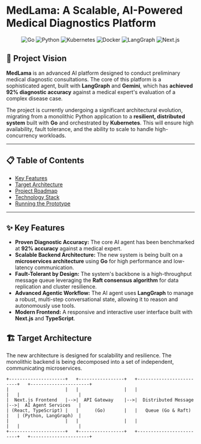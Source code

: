 # MedLama: A Scalable, AI-Powered Medical Diagnostics Platform

<p align="center">
  <img src="https://img.shields.io/badge/Go-00ADD8?style=for-the-badge&logo=go&logoColor=white" alt="Go">
  <img src="https://img.shields.io/badge/Python-3776AB?style=for-the-badge&logo=python&logoColor=white" alt="Python">
  <img src="https://img.shields.io/badge/Kubernetes-326CE5?style=for-the-badge&logo=kubernetes&logoColor=white" alt="Kubernetes">
  <img src="https://img.shields.io/badge/Docker-2496ED?style=for-the-badge&logo=docker&logoColor=white" alt="Docker">
  <img src="https://img.shields.io/badge/LangGraph-black?style=for-the-badge&logo=langchain&logoColor=white" alt="LangGraph">
  <img src="https://img.shields.io/badge/Next.js-000000?style=for-the-badge&logo=nextdotjs&logoColor=white" alt="Next.js">
</p>

## 🚀 Project Vision

**MedLama** is an advanced AI platform designed to conduct preliminary medical diagnostic consultations. The core of this platform is a sophisticated agent, built with **LangGraph** and **Gemini**, which has **achieved 92% diagnostic accuracy** against a medical expert's evaluation of a complex disease case.

The project is currently undergoing a significant architectural evolution, migrating from a monolithic Python application to a **resilient, distributed system** built with **Go** and orchestrated by **Kubernetes**. This will ensure high availability, fault tolerance, and the ability to scale to handle high-concurrency workloads.

---

## 📋 Table of Contents
* [Key Features](#-key-features)
* [Target Architecture](#️-target-architecture)
* [Project Roadmap](#-project-roadmap)
* [Technology Stack](#️-technology-stack)
* [Running the Prototype](#-running-the-prototype)

---

## ✨ Key Features

* **Proven Diagnostic Accuracy:** The core AI agent has been benchmarked at **92% accuracy** against a medical expert.
* **Scalable Backend Architecture:** The new system is being built on a **microservices architecture** using **Go** for high performance and low-latency communication.
* **Fault-Tolerant by Design:** The system's backbone is a high-throughput message queue leveraging the **Raft consensus algorithm** for data replication and cluster resilience.
* **Advanced Agentic Workflow:** The AI agent uses **LangGraph** to manage a robust, multi-step conversational state, allowing it to reason and autonomously use tools.
* **Modern Frontend:** A responsive and interactive user interface built with **Next.js** and **TypeScript**.

## 🏗️ Target Architecture

The new architecture is designed for scalability and resilience. The monolithic backend is being decomposed into a set of independent, communicating microservices.

```plaintext
+---------------------+   +-----------------+   +-------------------------+   +----------------------+
|                     |   |                 |   |                         |   |                      |
|  Next.js Frontend   |-->|  API Gateway    |-->|  Distributed Message    |-->|  AI Agent Services   |
| (React, TypeScript) |   |      (Go)       |   |   Queue (Go & Raft)     |   | (Python, LangGraph)  |
|                     |   |                 |   |                         |   |                      |
+---------------------+   +-----------------+   +-------------------------+   +----------------------+
